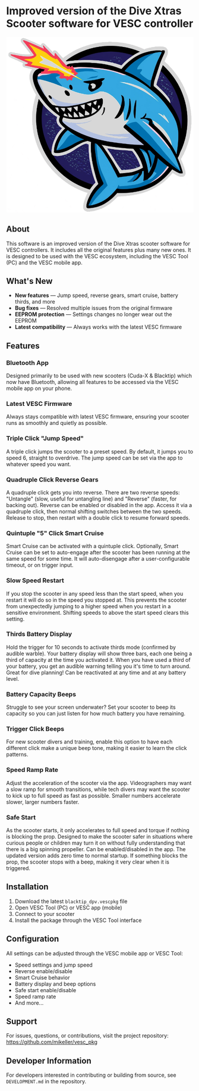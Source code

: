 # Improved version of the Dive Xtras Scooter software for VESC controller

![Blacktip DPV Logo.](https://raw.githubusercontent.com/mikeller/vesc_pkg/main/blacktip_dpv/shark_with_laser.png)

## About

This software is an improved version of the Dive Xtras scooter software for VESC controllers. It includes all the original features plus many new ones. It is designed to be used with the VESC ecosystem, including the VESC Tool (PC) and the VESC mobile app.

## What's New

- **New features** — Jump speed, reverse gears, smart cruise, battery thirds, and more
- **Bug fixes** — Resolved multiple issues from the original firmware
- **EEPROM protection** — Settings changes no longer wear out the EEPROM
- **Latest compatibility** — Always works with the latest VESC firmware

## Features

### Bluetooth App

Designed primarily to be used with new scooters (Cuda-X & Blacktip) which now have Bluetooth, allowing all features to be accessed via the VESC mobile app on your phone.

### Latest VESC Firmware

Always stays compatible with latest VESC firmware, ensuring your scooter runs as smoothly and quietly as possible.

### Triple Click "Jump Speed"

A triple click jumps the scooter to a preset speed. By default, it jumps you to speed 6, straight to overdrive. The jump speed can be set via the app to whatever speed you want.

### Quadruple Click Reverse Gears

A quadruple click gets you into reverse. There are two reverse speeds: "Untangle" (slow, useful for untangling line) and "Reverse" (faster, for backing out). Reverse can be enabled or disabled in the app. Access it via a quadruple click, then normal shifting switches between the two speeds. Release to stop, then restart with a double click to resume forward speeds.

### Quintuple "5" Click Smart Cruise

Smart Cruise can be activated with a quintuple click. Optionally, Smart Cruise can be set to auto-engage after the scooter has been running at the same speed for some time. It will auto-disengage after a user-configurable timeout, or on trigger input.

### Slow Speed Restart

If you stop the scooter in any speed less than the start speed, when you restart it will do so in the speed you stopped at. This prevents the scooter from unexpectedly jumping to a higher speed when you restart in a sensitive environment. Shifting speeds to above the start speed clears this setting.

### Thirds Battery Display

Hold the trigger for 10 seconds to activate thirds mode (confirmed by audible warble). Your battery display will show three bars, each one being a third of capacity at the time you activated it. When you have used a third of your battery, you get an audible warning telling you it's time to turn around. Great for dive planning! Can be reactivated at any time and at any battery level.

### Battery Capacity Beeps

Struggle to see your screen underwater? Set your scooter to beep its capacity so you can just listen for how much battery you have remaining.

### Trigger Click Beeps

For new scooter divers and training, enable this option to have each different click make a unique beep tone, making it easier to learn the click patterns.

### Speed Ramp Rate

Adjust the acceleration of the scooter via the app. Videographers may want a slow ramp for smooth transitions, while tech divers may want the scooter to kick up to full speed as fast as possible. Smaller numbers accelerate slower, larger numbers faster.

### Safe Start

As the scooter starts, it only accelerates to full speed and torque if nothing is blocking the prop. Designed to make the scooter safer in situations where curious people or children may turn it on without fully understanding that there is a big spinning propeller. Can be enabled/disabled in the app. The updated version adds zero time to normal startup. If something blocks the prop, the scooter stops with a beep, making it very clear when it is triggered.

## Installation

1. Download the latest `blacktip_dpv.vescpkg` file
2. Open VESC Tool (PC) or VESC app (mobile)
3. Connect to your scooter
4. Install the package through the VESC Tool interface

## Configuration

All settings can be adjusted through the VESC mobile app or VESC Tool:

- Speed settings and jump speed
- Reverse enable/disable
- Smart Cruise behavior
- Battery display and beep options
- Safe start enable/disable
- Speed ramp rate
- And more...

## Support

For issues, questions, or contributions, visit the project repository:
<https://github.com/mikeller/vesc_pkg>

## Developer Information

For developers interested in contributing or building from source, see `DEVELOPMENT.md` in the repository.
